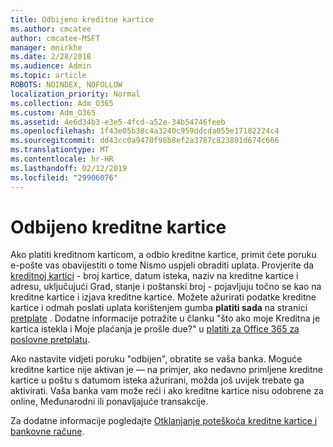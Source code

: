 ```yaml
---
title: Odbijeno kreditne kartice
ms.author: cmcatee
author: cmcatee-MSFT
manager: mnirkhe
ms.date: 2/28/2018
ms.audience: Admin
ms.topic: article
ROBOTS: NOINDEX, NOFOLLOW
localization_priority: Normal
ms.collection: Adm_O365
ms.custom: Adm_O365
ms.assetid: 4e6d34b3-e3e5-4fcd-a52e-34b54746feeb
ms.openlocfilehash: 1f43e05b38c4a3240c959ddcda055e17182224c4
ms.sourcegitcommit: dd43cc0a9470f98b8ef2a3787c823801d674c666
ms.translationtype: MT
ms.contentlocale: hr-HR
ms.lasthandoff: 02/12/2019
ms.locfileid: "29906076"
---
```

# <a name="declined-credit-card"></a>Odbijeno kreditne kartice

Ako platiti kreditnom karticom, a odbio kreditne kartice, primit ćete poruku e-pošte vas obavijestiti o tome Nismo uspjeli obraditi uplata. Provjerite da [kreditnoj kartici](https://go.microsoft.com/fwlink/p/?linkid=842054) - broj kartice, datum isteka, naziv na kreditne kartice i adresu, uključujući Grad, stanje i poštanski broj - pojavljuju točno se kao na kreditne kartice i izjava kreditne kartice. Možete ažurirati podatke kreditne kartice i odmah poslati uplata korištenjem gumba **platiti sada** na stranici [pretplate](https://go.microsoft.com/fwlink/p/?linkid=842054) . Dodatne informacije potražite u članku "što ako moje Kreditna je kartica istekla i Moje plaćanja je prošle due?" u [platiti za Office 365 za poslovne pretplatu](https://support.office.com/article/734f4aab-df2d-4e9b-8cb1-691910bde216).
  
Ako nastavite vidjeti poruku "odbijen", obratite se vaša banka. Moguće kreditne kartice nije aktivan je — na primjer, ako nedavno primljene kreditne kartice u poštu s datumom isteka ažurirani, možda još uvijek trebate ga aktivirati. Vaša banka vam može reći i ako kreditne kartice nisu odobrene za online, Međunarodni ili ponavljajuće transakcije.
  
Za dodatne informacije pogledajte [Otklanjanje poteškoća kreditne kartice i bankovne račune](https://support.office.com/article/30ba9c83-50d8-4020-90ed-830a5b8c8724).
  

